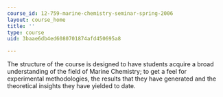 ```yaml
---
course_id: 12-759-marine-chemistry-seminar-spring-2006
layout: course_home
title: ''
type: course
uid: 3baae6db4ed6080701874afd450695a8

---
```

The structure of the course is designed to have students acquire a broad understanding of the field of Marine Chemistry; to get a feel for experimental methodologies, the results that they have generated and the theoretical insights they have yielded to date.

